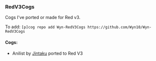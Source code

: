 ### RedV3Cogs

Cogs I've ported or made for Red v3.

To add: `[p]cog repo add Wyn-RedV3Cogs https://github.com/Wyn10/Wyn-RedV3Cogs`

#### Cogs:

* Anilist by [Jintaku](https://github.com/Jintaku/Jintaku-Cogs) ported to Red V3
